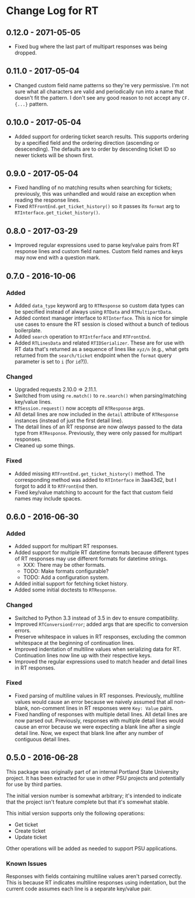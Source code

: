 # Change Log for RT

## 0.12.0 - 2071-05-05

- Fixed bug where the last part of multipart responses was being
  dropped.

## 0.11.0 - 2017-05-04

- Changed custom field name patterns so they're very permissive. I'm
  not sure what all characters are valid and periodically run into
  a name that doesn't fit the pattern. I don't see any good reason to
  not accept any `CF.{...}` pattern.

## 0.10.0 - 2017-05-04

- Added support for ordering ticket search results. This supports
  ordering by a specified field and the ordering direction (ascending or
  desecending). The defaults are to order by descending ticket ID so
  newer tickets will be shown first.

## 0.9.0 - 2017-05-04

- Fixed handling of no matching results when searching for tickets;
  previously, this was unhandled and would raise an exception when
  reading the response lines.
- Fixed `RTFrontEnd.get_ticket_history()` so it passes its `format`
  arg to `RTInterface.get_ticket_history()`.

## 0.8.0 - 2017-03-29

- Improved regular expressions used to parse key/value pairs from RT
  response lines and custom field names. Custom field names and keys may
  now end with a question mark.

## 0.7.0 - 2016-10-06

### Added

- Added `data_type` keyword arg to `RTResponse` so custom data types can
  be specified instead of always using `RTData` and `RTMultipartData`.
- Added context manager interface to `RTInterface`. This is nice for
  simple use cases to ensure the RT session is closed without a bunch of
  tedious boilerplate.
- Added `search` operation to `RTIntferface` and `RTFrontEnd`.
- Added `RTLinesData` and related `RTIDSerializer`. These are for use
  with RT data that's returned as a sequence of lines like `xyz/n`
  (e.g., what gets returned from the `search/ticket` endpoint when the
  `format` query parameter is set to `i` (for `id`?)).

### Changed

- Upgraded requests 2.10.0 => 2.11.1.
- Switched from using `re.match()` to `re.search()` when
  parsing/matching key/value lines.
- `RTSession.request()` now accepts *all* `RTResponse` args.
- All detail lines are now included in the `detail` attribute of
  `RTResponse` instances (instead of just the first detail line).
- The detail lines of an RT response are now *always* passed to the data
  type from `RTResponse`. Previously, they were only passed for
  multipart responses.
- Cleaned up some things.

### Fixed

- Added missing `RTFrontEnd.get_ticket_history()` method. The
  corresponding method was added to `RTInterface` in 3aa43d2, but I
  forgot to add it to `RTFrontEnd` then.
- Fixed key/value matching to account for the fact that custom field
  names may include spaces.


## 0.6.0 - 2016-06-30

### Added

- Added support for multipart RT responses.
- Added support for multiple RT datetime formats because different types
  of RT responses may use different formats for datetime strings.
  - XXX: There may be other formats.
  - TODO: Make formats configurable?
  - TODO: Add a configuration system.
- Added initial support for fetching ticket history.
- Added some initial doctests to `RTResponse`.

### Changed

- Switched to Python 3.3 instead of 3.5 in dev to ensure compatibility.
- Improved `RTConversionError`; added args that are specific to
  conversion errors.
- Preserve whitespace in values in RT responses, excluding the common
  whitespace at the beginning of continuation lines.
- Improved indentation of multiline values when serializing data for RT.
  Continuation lines now line up with their respective keys.
- Improved the regular expressions used to match header and detail lines
  in RT responses.

### Fixed

- Fixed parsing of multiline values in RT responses. Previously,
  multiline values would cause an error because we naively assumed that
  all non-blank, non-comment lines in RT responses were `Key: Value`
  pairs.
- Fixed handling of responses with multiple detail lines. All detail
  lines are now parsed out. Previously, responses with multiple detail
  lines would cause an error because we were expecting a blank line
  after a single detail line. Now, we expect that blank line after any
  number of contiguous detail lines.


## 0.5.0 - 2016-06-28

This package was originally part of an internal Portland State
University project. It has been extracted for use in other PSU projects
and potentially for use by third parties.

The initial version number is somewhat arbitrary; it's intended to
indicate that the project isn't feature complete but that it's somewhat
stable.

This initial version supports only the following operations:

- Get ticket
- Create ticket
- Update ticket

Other operations will be added as needed to support PSU applications.

### Known Issues

Responses with fields containing multiline values aren't parsed
correctly. This is because RT indicates multiline responses using
indentation, but the current code assumes each line is a separate
key/value pair.
